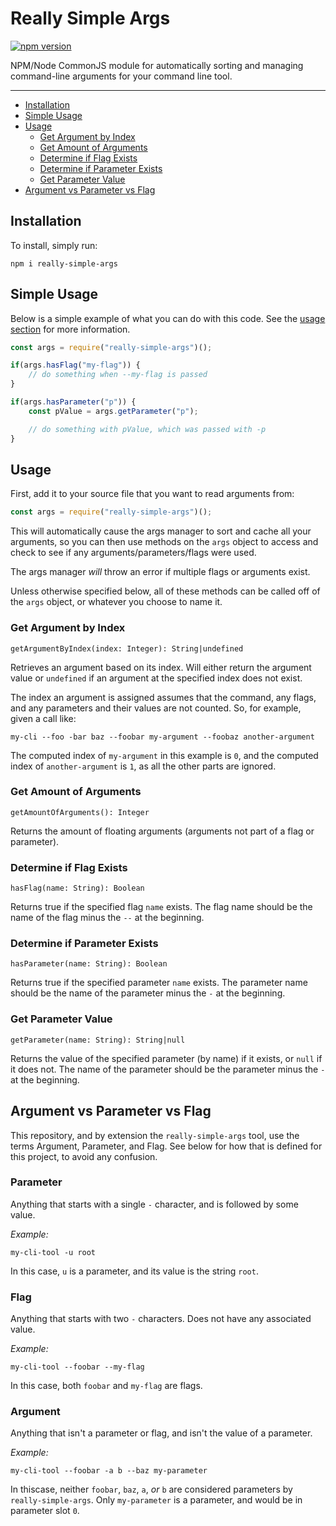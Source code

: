 # Really Simple Args

[![npm version](https://badge.fury.io/js/really-simple-args.svg)](https://badge.fury.io/js/really-simple-args)

NPM/Node CommonJS module for automatically sorting and managing command-line 
arguments for your command line tool.

---

  - [Installation](#installation)
  - [Simple Usage](#simple-usage)
  - [Usage](#usage)
    - [Get Argument by Index](#get-argument-by-index)
    - [Get Amount of Arguments](#get-amount-of-arguments)
    - [Determine if Flag Exists](#determine-if-flag-exists)
    - [Determine if Parameter Exists](#determine-if-parameter-exists)
    - [Get Parameter Value](#get-parameter-value)
  - [Argument vs Parameter vs Flag](#argument-vs-parameter-vs-flag)

## Installation

To install, simply run:

```CLI
npm i really-simple-args
```

## Simple Usage

Below is a simple example of what you can do with this code. See the 
[usage section](#usage) for more information.

```Javascript
const args = require("really-simple-args")();

if(args.hasFlag("my-flag")) {
    // do something when --my-flag is passed
}

if(args.hasParameter("p")) {
    const pValue = args.getParameter("p");

    // do something with pValue, which was passed with -p
}
```

## Usage

First, add it to your source file that you want to read arguments from:

```Javascript
const args = require("really-simple-args")();
```

This will automatically cause the args manager to sort and cache all your 
arguments, so you can then use methods on the `args` object to access and 
check to see if any arguments/parameters/flags were used.

The args manager *will* throw an error if multiple flags or arguments exist.

Unless otherwise specified below, all of these methods can be called off of the 
`args` object, or whatever you choose to name it.

### Get Argument by Index

```
getArgumentByIndex(index: Integer): String|undefined
```

Retrieves an argument based on its index. Will either return the argument value
or `undefined` if an argument at the specified index does not exist.

The index an argument is assigned assumes that the command, any flags, and 
any parameters and their values are not counted. So, for example, given a call 
like:

```
my-cli --foo -bar baz --foobar my-argument --foobaz another-argument
```

The computed index of `my-argument` in this example is `0`, and the computed 
index of `another-argument` is `1`, as all the other parts are ignored.

### Get Amount of Arguments

```
getAmountOfArguments(): Integer
```

Returns the amount of floating arguments (arguments not part of a flag or 
parameter).

### Determine if Flag Exists

```
hasFlag(name: String): Boolean
```

Returns true if the specified flag `name` exists. The flag name should be the 
name of the flag minus the `--` at the beginning.

### Determine if Parameter Exists

```
hasParameter(name: String): Boolean
```

Returns true if the specified parameter `name` exists. The parameter name should
be the name of the parameter minus the `-` at the beginning.

### Get Parameter Value

```
getParameter(name: String): String|null
```

Returns the value of the specified parameter (by name) if it exists, or `null`
if it does not. The name of the parameter should be the parameter minus the `-`
at the beginning.

## Argument vs Parameter vs Flag

This repository, and by extension the `really-simple-args` tool, use the terms
Argument, Parameter, and Flag. See below for how that is defined for this
project, to avoid any confusion.

### Parameter

Anything that starts with a single `-` character, and is followed by some value.

*Example:*

```
my-cli-tool -u root
```

In this case, `u` is a parameter, and its value is the string `root`. 

### Flag

Anything that starts with two `-` characters. Does not have any associated 
value.

*Example:*

```
my-cli-tool --foobar --my-flag
```

In this case, both `foobar` and `my-flag` are flags.

### Argument

Anything that isn't a parameter or flag, and isn't the value of a parameter.

*Example:*

```
my-cli-tool --foobar -a b --baz my-parameter
```

In thiscase, neither `foobar`, `baz`, `a`, *or* `b` are considered parameters
by `really-simple-args`. Only `my-parameter` is a parameter, and would be in 
parameter slot `0`. 